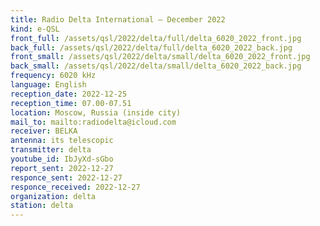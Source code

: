 ```yaml
---
title: Radio Delta International — December 2022
kind: e-QSL
front_full: /assets/qsl/2022/delta/full/delta_6020_2022_front.jpg
back_full: /assets/qsl/2022/delta/full/delta_6020_2022_back.jpg
front_small: /assets/qsl/2022/delta/small/delta_6020_2022_front.jpg
back_small: /assets/qsl/2022/delta/small/delta_6020_2022_back.jpg
frequency: 6020 kHz
language: English
reception_date: 2022-12-25
reception_time: 07.00-07.51
location: Moscow, Russia (inside city)
mail_to: mailto:radiodelta@icloud.com
receiver: BELKA
antenna: its telescopic
transmitter: delta
youtube_id: IbJyXd-sGbo
report_sent: 2022-12-27
responce_sent: 2022-12-27
responce_received: 2022-12-27
organization: delta
station: delta
---
```

